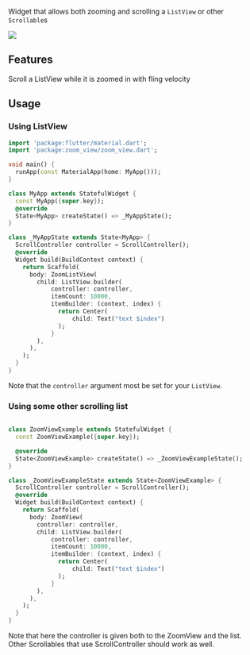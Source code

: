 Widget that allows both zooming and scrolling a `ListView` or other `Scrollable`s

![](https://raw.githubusercontent.com/yakagami/zoom_view/main/zoomView.gif)

## Features

Scroll a ListView while it is zoomed in with fling velocity

## Usage

### Using ListView

```dart
import 'package:flutter/material.dart';
import 'package:zoom_view/zoom_view.dart';

void main() {
  runApp(const MaterialApp(home: MyApp()));
}

class MyApp extends StatefulWidget {
  const MyApp({super.key});
  @override
  State<MyApp> createState() => _MyAppState();
}

class _MyAppState extends State<MyApp> {
  ScrollController controller = ScrollController();
  @override
  Widget build(BuildContext context) {
    return Scaffold(
      body: ZoomListView(
        child: ListView.builder(
            controller: controller,
            itemCount: 10000,
            itemBuilder: (context, index) {
              return Center(
                  child: Text("text $index")
              );
            }
        ),
      ),
    );
  }
}

```

Note that the `controller` argument most be set for your `ListView`.

### Using some other scrolling list

```dart

class ZoomViewExample extends StatefulWidget {
  const ZoomViewExample({super.key});

  @override
  State<ZoomViewExample> createState() => _ZoomViewExampleState();
}

class _ZoomViewExampleState extends State<ZoomViewExample> {
  ScrollController controller = ScrollController();
  @override
  Widget build(BuildContext context) {
    return Scaffold(
      body: ZoomView(
        controller: controller,
        child: ListView.builder(
            controller: controller,
            itemCount: 10000,
            itemBuilder: (context, index) {
              return Center(
                  child: Text("text $index")
              );
            }
        ),
      ),
    );
  }
}

```

Note that here the controller is given both to the ZoomView and the list. Other Scrollables that use ScrollController should work as well.

